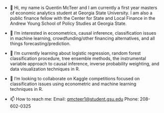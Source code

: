- 👋 Hi, my name is Quentin McTeer and I am currently a first year masters of economic analytics student at Georgia State University. 
I am also a public finance fellow with the Center for State and Local Finance in the Andrew Young School of Policy Studies at Georgia State. 

- 👀 I’m interested in econometrics, causal inference, classification issues in machine learning, crowdfunding/other financing alternatives, 
and all things forecasting/prediction. 

- 🌱 I’m currently learning about logistic regression, random forest classification procedure, tree ensemble methods, the instrumental variable approach to causal
inference, inverse probability weighting, and data visualization techniques in R. 

- 💞️ I’m looking to collaborate on Kaggle competitions focused on classification issues using econometric and machine learning techniques in R.  

- 📫 How to reach me: 
Email: qmcteer1@student.gsu.edu 
Phone: 208-602-0325 

<!---
qmcteer/qmcteer is a ✨ special ✨ repository because its `README.md` (this file) appears on your GitHub profile.
You can click the Preview link to take a look at your changes.
--->
